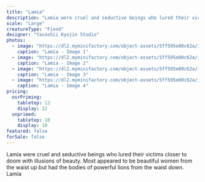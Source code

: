 ```yaml
---
title: "Lamia"
description: "Lamia were cruel and seductive beings who lured their victims closer to doom with illusions of beauty. Most appeared to be beautiful women from the waist up but had the bodies of powerful lions from the waist down. Lamia"
scale: "Large"
creatureType: "Fiend"
designer: "Yasashii Kyojin Studio"
photos:
  - image: "https://dl2.myminifactory.com/object-assets/5ff595e00c62a/images/720X720-lamia-ps.jpg"
    caption: "Lamia - Image 1"
  - image: "https://dl2.myminifactory.com/object-assets/5ff595e00c62a/images/720X720-720x720-signal-2020-11-24-164557-001.jpg"
    caption: "Lamia - Image 2"
  - image: "https://dl2.myminifactory.com/object-assets/5ff595e00c62a/images/230X230-img-6540.jpg"
    caption: "Lamia - Image 3"
  - image: "https://dl2.myminifactory.com/object-assets/5ff595e00c62a/images/230X230-img-6541.jpg"
    caption: "Lamia - Image 4"
pricing:
  osrPriming:
    tabletop: 12
    display: 22
  unprimed:
    tabletop: 10
    display: 18
featured: false
forSale: false
---
```


Lamia were cruel and seductive beings who lured their victims closer to doom with illusions of beauty. Most appeared to be beautiful women from the waist up but had the bodies of powerful lions from the waist down. Lamia